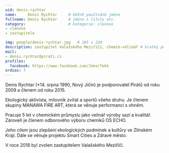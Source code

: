 ```yaml
---
uid: denis.rychtar
name:     Denis Rychtar  	# běžně používáné jméno
fullname: Denis Rychtar  	# jméno s tituly etc.
category:                   # kategorie: clenove
- clenove
- zastupitele

img: people/denis-rychtar.jpg   # 165 x 220
description: zastupitel Valašského Meziříčí, chemik-velinář # kratký popis, max 160 znaků
mail:
- denis.rychtar@pirati.cz
profiles:
  facebook: https://www.facebook.com/JokerTekk
ordzas: 7
---
```


Denis Rychtar (*14. srpna 1990, Nový Jičín) je podporovatel Pirátů od roku 2009 a členem od roku 2015.

Ekologický aktivista, milovník zvířat a sportů všeho druhu. Je členem skupiny MANAWA FIRE ART, která se věnuje performanci s ohněm.

Pracuje 5 let v chemickém průmyslu jako velinář výroby sazí a kvalitář. Zároveň je členem odborového výboru chemiků OS ECHO.

Jeho cílem jsou zlepšení ekologických podmínek a kultůry ve Zlínském Kraji. Dále se věnuje projektu Smart Cities a Zdravé město.

V roce 2018 byl zvolen zastupitelem Valašského Meziříčí.
